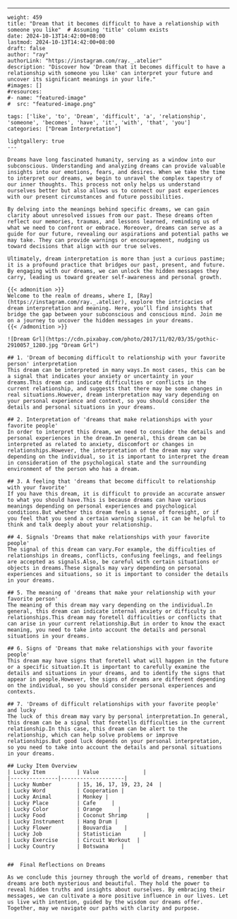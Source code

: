 ---
    weight: 459
    title: "Dream that it becomes difficult to have a relationship with someone you like"  # Assuming 'title' column exists
    date: 2024-10-13T14:42:00+08:00
    lastmod: 2024-10-13T14:42:00+08:00
    draft: false
    author: "ray"
    authorLink: "https://instagram.com/ray._.atelier"
    description: "Discover how 'Dream that it becomes difficult to have a relationship with someone you like' can interpret your future and uncover its significant meanings in your life."
    #images: []
    #resources:
    #- name: "featured-image"
    #  src: "featured-image.png"
    
    tags: ['like', 'to', 'Dream', 'difficult', 'a', 'relationship', 'someone', 'becomes', 'have', 'it', 'with', 'that', 'you']
    categories: ["Dream Interpretation"]
    
    lightgallery: true
    ---
    
    Dreams have long fascinated humanity, serving as a window into our subconscious. Understanding and analyzing dreams can provide valuable insights into our emotions, fears, and desires. When we take the time to interpret our dreams, we begin to unravel the complex tapestry of our inner thoughts. This process not only helps us understand ourselves better but also allows us to connect our past experiences with our present circumstances and future possibilities.
    
    By delving into the meanings behind specific dreams, we can gain clarity about unresolved issues from our past. These dreams often reflect our memories, traumas, and lessons learned, reminding us of what we need to confront or embrace. Moreover, dreams can serve as a guide for our future, revealing our aspirations and potential paths we may take. They can provide warnings or encouragement, nudging us toward decisions that align with our true selves.
    
    Ultimately, dream interpretation is more than just a curious pastime; it is a profound practice that bridges our past, present, and future. By engaging with our dreams, we can unlock the hidden messages they carry, leading us toward greater self-awareness and personal growth.
    
    {{< admonition >}}
    Welcome to the realm of dreams, where I, [Ray](https://instagram.com/ray._.atelier), explore the intricacies of dream interpretation and meaning. Here, you’ll find insights that bridge the gap between your subconscious and conscious mind. Join me on a journey to uncover the hidden messages in your dreams.
    {{< /admonition >}}
    
    ![Dream Grl](https://cdn.pixabay.com/photo/2017/11/02/03/35/gothic-2910057_1280.jpg "Dream Grl")
    
    ## 1. 'Dream of becoming difficult to relationship with your favorite person' interpretation
    This dream can be interpreted in many ways.In most cases, this can be a signal that indicates your anxiety or uncertainty in your dreams.This dream can indicate difficulties or conflicts in the current relationship, and suggests that there may be some changes in real situations.However, dream interpretation may vary depending on your personal experience and context, so you should consider the details and personal situations in your dreams.
    
    ## 2. Interpretation of 'dreams that make relationships with your favorite people'
    In order to interpret this dream, we need to consider the details and personal experiences in the dream.In general, this dream can be interpreted as related to anxiety, discomfort or changes in relationships.However, the interpretation of the dream may vary depending on the individual, so it is important to interpret the dream in consideration of the psychological state and the surrounding environment of the person who has a dream.
    
    ## 3. A feeling that 'dreams that become difficult to relationship with your favorite'
    If you have this dream, it is difficult to provide an accurate answer to what you should have.This is because dreams can have various meanings depending on personal experiences and psychological conditions.But whether this dream feels a sense of foresight, or if you feel that you send a certain warning signal, it can be helpful to think and talk deeply about your relationship.
    
    ## 4. Signals 'Dreams that make relationships with your favorite people'
    The signal of this dream can vary.For example, the difficulties of relationships in dreams, conflicts, confusing feelings, and feelings are accepted as signals.Also, be careful with certain situations or objects in dreams.These signals may vary depending on personal experiences and situations, so it is important to consider the details in your dreams.
    
    ## 5. The meaning of 'dreams that make your relationship with your favorite person'
    The meaning of this dream may vary depending on the individual.In general, this dream can indicate internal anxiety or difficulty in relationships.This dream may foretell difficulties or conflicts that can arise in your current relationship.But in order to know the exact meaning, you need to take into account the details and personal situations in your dreams.
    
    ## 6. Signs of 'Dreams that make relationships with your favorite people'
    This dream may have signs that foretell what will happen in the future or a specific situation.It is important to carefully examine the details and situations in your dreams, and to identify the signs that appear in people.However, the signs of dreams are different depending on the individual, so you should consider personal experiences and contexts.
    
    ## 7. 'Dreams of difficult relationships with your favorite people' and lucky
    The luck of this dream may vary by personal interpretation.In general, this dream can be a signal that foretells difficulties in the current relationship.In this case, this dream can be alert to the relationship, which can help solve problems or improve relationships.But good luck depends on your personal interpretation, so you need to take into account the details and personal situations in your dreams.
    
    ## Lucky Item Overview
    | Lucky Item          | Value              |
    |---------------|--------------------|
    | Lucky Number        | 15, 16, 17, 19, 23, 24  |
    | Lucky Word          | Cooperation |
    | Lucky Animal        | Monkey |
    | Lucky Place         | Cafe     |
    | Lucky Color         | Orange     |
    | Lucky Food          | Coconut Shrimp      |
    | Lucky Instrument    | Hang Drum |
    | Lucky Flower        | Bouvardia    |
    | Lucky Job           | Statistician       |
    | Lucky Exercise      | Circuit Workout  |
    | Lucky Country       | Botswana    |
    
    
    ##  Final Reflections on Dreams
    
    As we conclude this journey through the world of dreams, remember that dreams are both mysterious and beautiful. They hold the power to reveal hidden truths and insights about ourselves. By embracing their messages, we can cultivate a more positive influence in our lives. Let us live with intention, guided by the wisdom our dreams offer. Together, may we navigate our paths with clarity and purpose.
    
